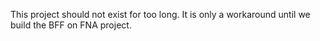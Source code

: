 This project should not exist for too long. It is only a workaround until we build the BFF on FNA project.
